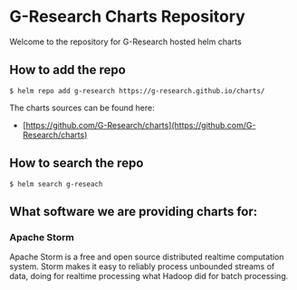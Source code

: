 
# G-Research Charts Repository 

Welcome to the repository for G-Research hosted helm charts  


## How to add the repo

```console
$ helm repo add g-research https://g-research.github.io/charts/
```

The charts sources can be found here:
* [https://github.com/G-Research/charts](https://github.com/G-Research/charts)


## How to search the repo

```
$ helm search g-reseach
```

## What software we are providing charts for:

### Apache Storm

Apache Storm is a free and open source distributed realtime computation system. Storm makes it easy to reliably process unbounded streams of data, doing for realtime processing what Hadoop did for batch processing.
